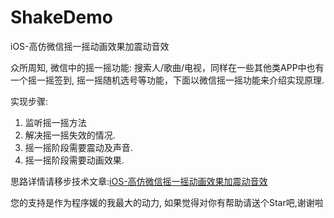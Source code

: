 # ShakeDemo
iOS-高仿微信摇一摇动画效果加震动音效

众所周知, 微信中的摇一摇功能: 搜索人/歌曲/电视，同样在一些其他类APP中也有一个摇一摇签到, 摇一摇随机选号等功能，下面以微信摇一摇功能来介绍实现原理.

实现步骤:
1. 监听摇一摇方法
2. 解决摇一摇失效的情况.
3. 摇一摇阶段需要震动及声音.
4. 摇一摇阶段需要动画效果.


思路详情请移步技术文章:[iOS-高仿微信摇一摇动画效果加震动音效](http://www.jianshu.com/p/6e5b452438b5)

您的支持是作为程序媛的我最大的动力, 如果觉得对你有帮助请送个Star吧,谢谢啦
